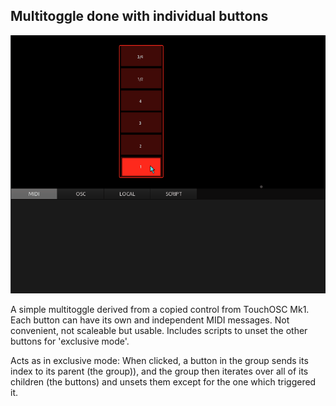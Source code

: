 ## Multitoggle done with individual buttons

![multitoggle](preview_1.gif) 

A simple multitoggle derived from a copied control from TouchOSC Mk1. Each button can have its own and independent MIDI messages.
Not convenient, not scaleable but usable. Includes scripts to unset the other buttons for 'exclusive mode'.

Acts as in exclusive mode: When clicked, a button in the group sends its index to its parent (the group)), and the group then
iterates over all of its children (the buttons) and unsets them except for the one which triggered it.